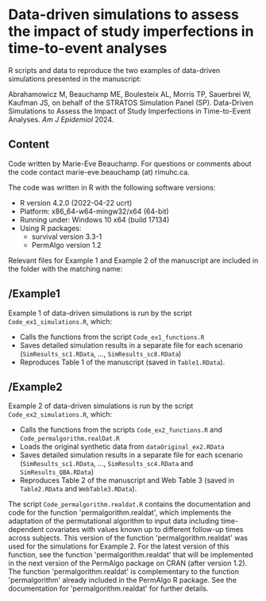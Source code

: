 # Data-driven simulations to assess the impact of study imperfections in time-to-event analyses

R scripts and data to reproduce the two examples of data-driven simulations presented in the manuscript:

Abrahamowicz M, Beauchamp ME, Boulesteix AL, Morris TP, Sauerbrei W, Kaufman JS, on behalf of the STRATOS Simulation Panel (SP). Data-Driven Simulations to Assess the Impact of Study Imperfections in Time-to-Event Analyses. *Am J Epidemiol* 2024.

## Content

Code written by Marie-Eve Beauchamp. For questions or comments about the code contact marie-eve.beauchamp (at) rimuhc.ca.

The code was written in R with the following software versions:
- R version 4.2.0 (2022-04-22 ucrt)
- Platform: x86_64-w64-mingw32/x64 (64-bit)
- Running under: Windows 10 x64 (build 17134)
- Using R packages:
  - survival version 3.3-1 
  - PermAlgo version 1.2  

Relevant files for Example 1 and Example 2 of the manuscript are included in the folder with the matching name:  

## /Example1

Example 1 of data-driven simulations is run by the script `Code_ex1_simulations.R`, which:
- Calls the functions from the script `Code_ex1_functions.R`
- Saves detailed simulation results in a separate file for each scenario (`SimResults_sc1.RData`, ..., `SimResults_sc8.RData`)
- Reproduces Table 1 of the manuscript (saved in `Table1.RData`).

## /Example2

Example 2 of data-driven simulations is run by the script `Code_ex2_simulations.R`, which:
- Calls the functions from the scripts `Code_ex2_functions.R` and `Code_permalgorithm.realDat.R`
- Loads the original synthetic data from `dataOriginal_ex2.RData` 
- Saves detailed simulation results in a separate file for each scenario (`SimResults_sc1.RData`, ..., `SimResults_sc4.RData` and `SimResults_QBA.RData`) 
- Reproduces Table 2 of the manuscript and Web Table 3 (saved in `Table2.RData` and `WebTable3.RData`).

The script `Code_permalgorithm.realdat.R` contains the documentation and code for the function 'permalgorithm.realdat', which implements the adaptation of the permutational algorithm to input data including time-dependent covariates with values known up to different follow-up times across subjects. This version of the function 'permalgorithm.realdat' was used for the simulations for Example 2. For the latest version of this function, see the function 'permalgorithm.realdat' that will be implemented in the next version of the PermAlgo package on CRAN (after version 1.2). The function 'permalgorithm.realdat' is complementary to the function 'permalgorithm' already included in the PermAlgo R package. See the documentation for 'permalgorithm.realdat' for further details.
